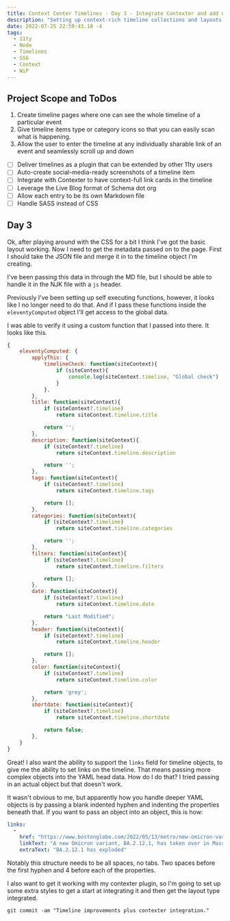 ```yaml
---
title: Context Center Timelines - Day 3 - Integrate Contexter and add data to the timeline page.
description: "Setting up context-rich timeline collections and layouts now with archiving and more metadata"
date: 2022-07-25 22:59:43.10 -4
tags:
  - 11ty
  - Node
  - Timelines
  - SSG
  - Context
  - WiP
---
```


## Project Scope and ToDos

1. Create timeline pages where one can see the whole timeline of a particular event
2. Give timeline items type or category icons so that you can easily scan what is happening.
3. Allow the user to enter the timeline at any individually sharable link of an event and seamlessly scroll up and down

- [ ] Deliver timelines as a plugin that can be extended by other 11ty users
- [ ] Auto-create social-media-ready screenshots of a timeline item
- [ ] Integrate with Contexter to have context-full link cards in the timeline
- [ ] Leverage the Live Blog format of Schema dot org
- [ ] Allow each entry to be its own Markdown file
- [ ] Handle SASS instead of CSS

## Day 3

Ok, after playing around with the CSS for a bit I think I've got the basic layout working. Now I need to get the metadata passed on to the page. First I should take the JSON file and merge it in to the timeline object I'm creating.

I've been passing this data in through the MD file, but I should be able to handle it in the NJK file with a `js` header.

Previously I've been setting up self executing functions, however, it looks like I no longer need to do that. And if I pass these functions inside the `eleventyComputed` object I'll get access to the global data.

I was able to verify it using a custom function that I passed into there. It looks like this.

```javascript
{
    eleventyComputed: {
        applyThis: {
            timelineCheck: function(siteContext){
                if (siteContext){
                    console.log(siteContext.timeline, "Global check")
                }
            },
        },
        title: function(siteContext){
            if (siteContext?.timeline)
                return siteContext.timeline.title

            return '';
        },
        description: function(siteContext){
            if (siteContext?.timeline)
                return siteContext.timeline.description

            return '';
        },
        tags: function(siteContext){
            if (siteContext?.timeline)
                return siteContext.timeline.tags

            return [];
        },
        categories: function(siteContext){
            if (siteContext?.timeline)
                return siteContext.timeline.categories

            return '';
        },
        filters: function(siteContext){
            if (siteContext?.timeline)
                return siteContext.timeline.filters

            return [];
        },
        date: function(siteContext){
            if (siteContext?.timeline)
                return siteContext.timeline.date

            return "Last Modified";
        },
        header: function(siteContext){
            if (siteContext?.timeline)
                return siteContext.timeline.header

            return [];
        },
        color: function(siteContext){
            if (siteContext?.timeline)
                return siteContext.timeline.color

            return 'grey';
        },
        shortdate: function(siteContext){
            if (siteContext?.timeline)
                return siteContext.timeline.shortdate

            return false;
        },
    }
}
```

Great! I also want the ability to support the `links` field for timeline objects, to give me the ability to set links on the timeline. That means passing more complex objects into the YAML head data. How do I do that? I tried passing in an actual object but that doesn't work.

It wasn't obvious to me, but apparently how you handle deeper YAML objects is by passing a blank indented hyphen and indenting the properties beneath that. If you want to pass an object into an object, this is how:

```yaml
links:
  -
    href: "https://www.bostonglobe.com/2022/05/13/metro/new-omicron-variant-ba2121-has-taken-over-massachusetts-heres-what-you-need-know/",
    linkText: "A new Omicron variant, BA.2.12.1, has taken over in Massachusetts. Here’s what you need to know.",
    extraText: "BA.2.12.1 has exploded"
```

Notably this structure needs to be all spaces, no tabs. Two spaces before the first hyphen and 4 before each of the properties.

I also want to get it working with my contexter plugin, so I'm going to set up some extra styles to get a start at integrating it and then get the layout type integrated.

`git commit -am "Timeline improvements plus contexter integration."`
